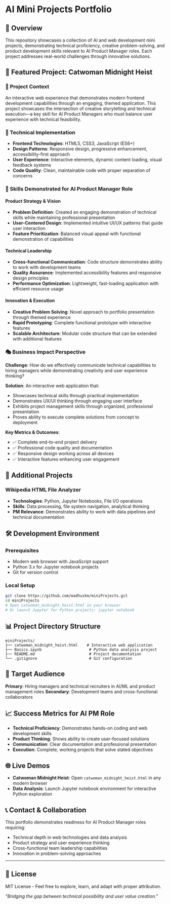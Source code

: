 # AI Mini Projects Portfolio

## 🌟 Overview

This repository showcases a collection of AI and web development mini projects, demonstrating technical proficiency, creative problem-solving, and product development skills relevant to AI Product Manager roles. Each project addresses real-world challenges through innovative solutions.

## 🚀 Featured Project: Catwoman Midnight Heist

### 🎯 Project Context
An interactive web experience that demonstrates modern frontend development capabilities through an engaging, themed application. This project showcases the intersection of creative storytelling and technical execution—a key skill for AI Product Managers who must balance user experience with technical feasibility.

### 🔧 Technical Implementation
- **Frontend Technologies**: HTML5, CSS3, JavaScript (ES6+)
- **Design Patterns**: Responsive design, progressive enhancement, accessibility-first approach
- **User Experience**: Interactive elements, dynamic content loading, visual feedback systems
- **Code Quality**: Clean, maintainable code with proper separation of concerns

### 💼 Skills Demonstrated for AI Product Manager Role

#### Product Strategy & Vision
- **Problem Definition**: Created an engaging demonstration of technical skills while maintaining professional presentation
- **User-Centered Design**: Implemented intuitive UI/UX patterns that guide user interaction
- **Feature Prioritization**: Balanced visual appeal with functional demonstration of capabilities

#### Technical Leadership
- **Cross-functional Communication**: Code structure demonstrates ability to work with development teams
- **Quality Assurance**: Implemented accessibility features and responsive design principles
- **Performance Optimization**: Lightweight, fast-loading application with efficient resource usage

#### Innovation & Execution
- **Creative Problem Solving**: Novel approach to portfolio presentation through themed experience
- **Rapid Prototyping**: Complete functional prototype with interactive features
- **Scalable Architecture**: Modular code structure that can be extended with additional features

### 🎭 Business Impact Perspective
**Challenge**: How do we effectively communicate technical capabilities to hiring managers while demonstrating creativity and user experience thinking?

**Solution**: An interactive web application that:
- Showcases technical skills through practical implementation
- Demonstrates UX/UI thinking through engaging user interface
- Exhibits project management skills through organized, professional presentation
- Proves ability to execute complete solutions from concept to deployment

**Key Metrics & Outcomes**:
- ✅ Complete end-to-end project delivery
- ✅ Professional code quality and documentation
- ✅ Responsive design working across all devices
- ✅ Interactive features enhancing user engagement

## 📁 Additional Projects

### Wikipedia HTML File Analyzer
- **Technologies**: Python, Jupyter Notebooks, File I/O operations
- **Skills**: Data processing, file system navigation, analytical thinking
- **PM Relevance**: Demonstrates ability to work with data pipelines and technical documentation

## 🛠 Development Environment

### Prerequisites
- Modern web browser with JavaScript support
- Python 3.x for Jupyter notebook projects
- Git for version control

### Local Setup
```bash
git clone https://github.com/madhuskm/miniProjects.git
cd miniProjects
# Open catwoman_midnight_heist.html in your browser
# Or launch Jupyter for Python projects: jupyter notebook
```

## 📊 Project Directory Structure
```
miniProjects/
├── catwoman_midnight_heist.html    # Interactive web application
├── Basics.ipynb                     # Python data analysis project  
├── README.md                        # Project documentation
└── .gitignore                       # Git configuration
```

## 🎯 Target Audience
**Primary**: Hiring managers and technical recruiters in AI/ML and product management roles
**Secondary**: Development teams and cross-functional collaborators

## 📈 Success Metrics for AI PM Role
- **Technical Proficiency**: Demonstrates hands-on coding and web development skills
- **Product Thinking**: Shows ability to create user-focused solutions
- **Communication**: Clear documentation and professional presentation
- **Execution**: Complete, working projects that solve stated objectives

## 🌐 Live Demos
- **Catwoman Midnight Heist**: Open `catwoman_midnight_heist.html` in any modern browser
- **Data Analysis**: Launch Jupyter notebook environment for interactive Python exploration

## 📞 Contact & Collaboration
This portfolio demonstrates readiness for AI Product Manager roles requiring:
- Technical depth in web technologies and data analysis
- Product strategy and user experience thinking
- Cross-functional team leadership capabilities
- Innovation in problem-solving approaches

---

## 📄 License
MIT License - Feel free to explore, learn, and adapt with proper attribution.

*"Bridging the gap between technical possibility and user value creation."*
